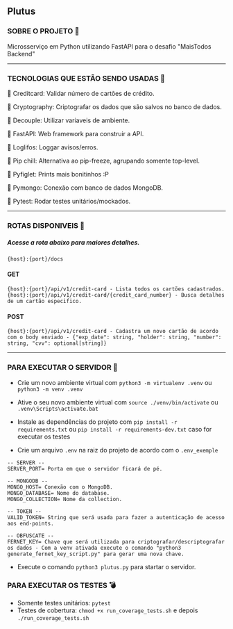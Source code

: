 ## Plutus

### SOBRE O PROJETO :file_folder:
Microsserviço em Python utilizando FastAPI para o desafio "MaisTodos Backend"

<hr>

### TECNOLOGIAS QUE ESTÃO SENDO USADAS :space_invader:

:small_blue_diamond: Creditcard: Validar número de cartões de crédito.

:small_blue_diamond: Cryptography: Criptografar os dados que são salvos no banco de dados.

:small_blue_diamond: Decouple: Utilizar variaveis de ambiente.

:small_blue_diamond: FastAPI: Web framework para construir a API.

:small_blue_diamond: Loglifos: Loggar avisos/erros.

:small_blue_diamond: Pip chill: Alternativa ao pip-freeze, agrupando somente top-level.

:small_blue_diamond: Pyfiglet: Prints mais bonitinhos :P

:small_blue_diamond: Pymongo: Conexão com banco de dados MongoDB.

:small_blue_diamond: Pytest: Rodar testes unitários/mockados.

<hr>

### ROTAS DISPONIVEIS :telescope:

##### Acesse a rota abaixo para maiores detalhes.

```
{host}:{port}/docs
```

#### GET

```
{host}:{port}/api/v1/credit-card - Lista todos os cartões cadastrados.
{host}:{port}/api/v1/credit-card/{credit_card_number} - Busca detalhes de um cartão especifico. 
```

#### POST

```
{host}:{port}/api/v1/credit-card - Cadastra um novo cartão de acordo com o body enviado - {"exp_date": string, "holder": string, "number": string, "cvv": optional[string]}
```

<hr>

### PARA EXECUTAR O SERVIDOR :calling:
- Crie um novo ambiente virtual com ```python3 -m virtualenv .venv``` ou ```python3 -m venv .venv```
- Ative o seu novo ambiente virtual com ```source ./venv/bin/activate``` ou ```.venv\Scripts\activate.bat```
- Instale as dependências do projeto com ```pip install -r requirements.txt``` ou ```pip install -r requirements-dev.txt``` caso for executar os testes

- Crie um arquivo ```.env``` na raiz do projeto de acordo com o ```.env_exemple```
```
-- SERVER --
SERVER_PORT= Porta em que o servidor ficará de pé.

-- MONGODB --
MONGO_HOST= Conexão com o MongoDB.
MONGO_DATABASE= Nome do database.
MONGO_COLLECTION= Nome da collection.

-- TOKEN --
VALID_TOKEN= String que será usada para fazer a autenticação de acesso aos end-points.

-- OBFUSCATE --
FERNET_KEY= Chave que será utilizada para criptografar/descriptografar os dados - Com a venv ativada execute o comando "python3 generate_fernet_key_script.py" para gerar uma nova chave.
```

- Execute o comando ```python3 plutus.py``` para startar o servidor.

### PARA EXECUTAR OS TESTES :bomb:
- Somente testes unitários: ```pytest```
- Testes de cobertura: ```chmod +x run_coverage_tests.sh``` e depois ```./run_coverage_tests.sh```
